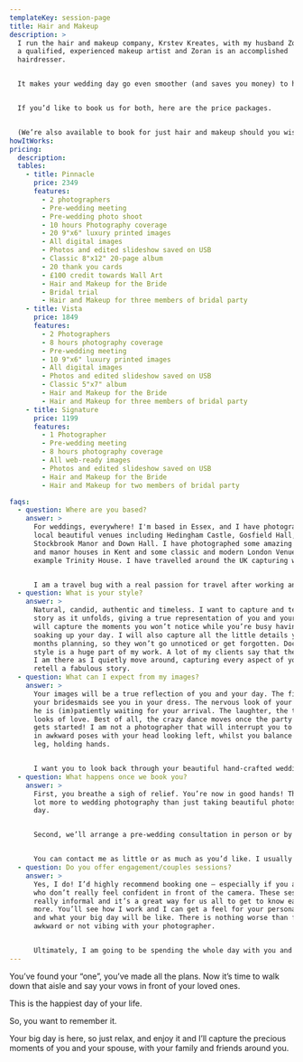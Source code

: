 ```yaml
---
templateKey: session-page
title: Hair and Makeup
description: >
  I run the hair and makeup company, Krstev Kreates, with my husband Zoran. I am
  a qualified, experienced makeup artist and Zoran is an accomplished
  hairdresser. 


  It makes your wedding day go even smoother (and saves you money) to have the same team do your photography and makeup. 


  If you’d like to book us for both, here are the price packages.


  (We’re also available to book for just hair and makeup should you wish, please head to <a href="https://www.facebook.com/krstevkreates/">Krstev Kreates</a> for info)
howItWorks:
pricing:  
  description:
  tables:
    - title: Pinnacle
      price: 2349
      features:
        - 2 photographers
        - Pre-wedding meeting
        - Pre-wedding photo shoot
        - 10 hours Photography coverage
        - 20 9"x6" luxury printed images
        - All digital images
        - Photos and edited slideshow saved on USB
        - Classic 8"x12" 20-page album
        - 20 thank you cards
        - £100 credit towards Wall Art
        - Hair and Makeup for the Bride
        - Bridal trial
        - Hair and Makeup for three members of bridal party
    - title: Vista
      price: 1849
      features:
        - 2 Photographers
        - 8 hours photography coverage
        - Pre-wedding meeting
        - 10 9"x6" luxury printed images
        - All digital images
        - Photos and edited slideshow saved on USB
        - Classic 5"x7" album
        - Hair and Makeup for the Bride
        - Hair and Makeup for three members of bridal party
    - title: Signature
      price: 1199
      features:
        - 1 Photographer
        - Pre-wedding meeting
        - 8 hours photography coverage
        - All web-ready images
        - Photos and edited slideshow saved on USB
        - Hair and Makeup for the Bride
        - Hair and Makeup for two members of bridal party

faqs:
  - question: Where are you based?
    answer: >
      For weddings, everywhere! I'm based in Essex, and I have photographed many
      local beautiful venues including Hedingham Castle, Gosfield Hall,
      Stockbrook Manor and Down Hall. I have photographed some amazing estate
      and manor houses in Kent and some classic and modern London Venues, for
      example Trinity House. I have travelled around the UK capturing weddings. 


      I am a travel bug with a real passion for travel after working and travelling the world on cruise ships and spending a year travelling Europe. So, if you’re planning a destination wedding (like I did), I would be more than happy to jump on a plane to tell your story! (Covid restrictions permitting). Contact me directly for a quotation. 
  - question: What is your style?
    answer: >
      Natural, candid, authentic and timeless. I want to capture and tell your
      story as it unfolds, giving a true representation of you and your day. I
      will capture the moments you won’t notice while you’re busy having fun and
      soaking up your day. I will also capture all the little details you spent
      months planning, so they won’t go unnoticed or get forgotten. Documentary
      style is a huge part of my work. A lot of my clients say that they forget
      I am there as I quietly move around, capturing every aspect of your day to
      retell a fabulous story. 
  - question: What can I expect from my images?
    answer: >
      Your images will be a true reflection of you and your day. The first time
      your bridesmaids see you in your dress. The nervous look of your groom as
      he is (im)patiently waiting for your arrival. The laughter, the tears, the
      looks of love. Best of all, the crazy dance moves once the party really
      gets started! I am not a photographer that will interrupt you to put you
      in awkward poses with your head looking left, whilst you balance on one
      leg, holding hands. 


      I want you to look back through your beautiful hand-crafted wedding album, and as you turn each page, all your memories of the day come flooding back.
  - question: What happens once we book you?
    answer: >
      First, you breathe a sigh of relief. You’re now in good hands! There’s a
      lot more to wedding photography than just taking beautiful photos on the
      day. 


      Second, we’ll arrange a pre-wedding consultation in person or by Zoom (covid restrictions dependant) so that we can discuss your wedding ideas and photography aims. That will give me more of an understanding of how your wedding day will go. You can trust me. I’ve been there. Before I had my own wedding, I had photographed lots of others and appreciated how much effort went into each day. But when planning mine, I really learned first-hand how stressful planning your day can be. So, I want to eliminate as much of that for you as possible.


      You can contact me as little or as much as you’d like. I usually become friends with most of my clients due to the amount of time we spend chatting. I can also help you with hair and makeup and recommend a videographer if you wish. You can rest assured that from the pre-wedding to the post-wedding process of selecting and editing photos and designing a beautiful wedding album, you have my full commitment.
  - question: Do you offer engagement/couples sessions?
    answer: >
      Yes, I do! I’d highly recommend booking one – especially if you are people
      who don’t really feel confident in front of the camera. These sessions are
      really informal and it’s a great way for us all to get to know each other
      more. You’ll see how I work and I can get a feel for your personalities
      and what your big day will be like. There is nothing worse than feeling
      awkward or not vibing with your photographer. 


      Ultimately, I am going to be spending the whole day with you and it’s your most important day. So, I want to be your friend. I want you to feel happy, safe and comfortable with me, because that’s when we get the best photos. This session can be at a location of your choice, at a place that’s special and important to you both, for example where you first met or got engaged.
---
```

You’ve found your “one”, you’ve made all the plans. Now it’s time to walk down that aisle
and say your vows in front of your loved ones.

This is the happiest day of your life.

So, you want to remember it.

Your big day is here, so just relax, and enjoy it and I’ll capture the precious moments of you
and your spouse, with your family and friends around you.